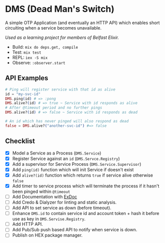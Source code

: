 # DMS (Dead Man's Switch)

A simple OTP Application (and eventually an HTTP API) which enables short
circuiting when a service becomes unavailable.

_Used as a learning project for members of Belfast Elixir._

* Build:   `mix do deps.get, compile`
* Test:    `mix test`
* REPL:    `iex -S mix`
* Observe: `:observer.start`

## API Examples

```elixir
# Ping will register service with that id as alive
id = "my-svc-id"
DMS.ping(id) # => :pong
DMS.alive?(id) # => true ~ Service with id responds as alive
# After @timeout period and no further pings
DMS.alive?(id) # => false ~ Service with id responds as dead
```

```elixir
# An id which has never pinged will also respond as dead
false = DMS.alive?("another-svc-id") #=> false
```

## Checklist

- [x] Model a Service as a Process (`DMS.Service`)
- [x] Register Service against an `id` (`DMS.Servce.Registry`)
- [x] Add a supervisor for Service Process (`DMS.Service.Supervisor`)
- [x] Add `ping(id)` function which will init Service if doesn't exist
- [x] Add `alive?(id)` function which returns `true` if service alive otherwise `false`
- [x] Add timer to service process which will terminate the process if it hasn't been pinged within `@timeout`
- [ ] Add Documentation with [ExDoc](https://github.com/elixir-lang/ex_doc)
- [ ] Add Credo & Dialyzer for linting and static analysis.
- [ ] Add API to set service as down (before timeout).
- [ ] Enhance `DMS.id` to contain service id and account token + hash it before use as key in `DMS.Servise.Registry`.
- [ ] Add HTTP API.
- [ ] Add Pub/Sub push based API to notify when service is down.
- [ ] Publish on HEX package manager.
